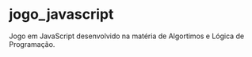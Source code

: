 # jogo_javascript
Jogo em JavaScript desenvolvido na matéria de Algortimos e Lógica de Programação. 
